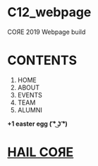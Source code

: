 # C12_webpage

COЯE 2019 Webpage build

# CONTENTS
1) HOME
2) ABOUT
3) EVENTS
4) TEAM
5) ALUMNI

<b>+1 easter egg ( ͡° ͜ʖ ͡°)<b>
  
<b><h1><a href="https://coreis.us">HAIL COЯE</a></h1><b>

